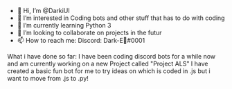 - 👋 Hi, I’m @DarkiUI
- 👀 I’m interested in Coding bots and other stuff that has to do with coding
- 🌱 I’m currently learning Python 3
- 💞️ I’m looking to collaborate on projects in the futur
- 📫 How to reach me: 
Discord: Dark-E🌸#0001

What i have done so far:
I have been coding discord bots for a while now and am currently working on a new Project called "Project ALS" 
I have created a basic fun bot for me to try ideas on which is coded in .js but i want to move from .js to .py!
